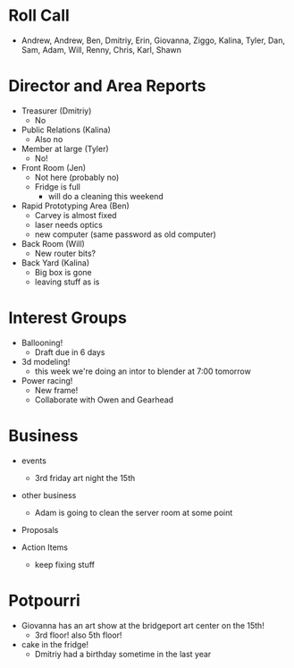 # Roll Call

- Andrew, Andrew, Ben, Dmitriy, Erin, Giovanna, Ziggo, Kalina, Tyler, Dan, Sam, Adam, Will, Renny, Chris, Karl, Shawn

# Director and Area Reports

- Treasurer (Dmitriy)
  - No
- Public Relations (Kalina)
  - Also no
- Member at large (Tyler)
  - No!
- Front Room (Jen)
  - Not here (probably no)
  - Fridge is full
    - will do a cleaning this weekend
- Rapid Prototyping Area (Ben)
  - Carvey is almost fixed
  - laser needs optics
  - new computer (same password as old computer)
- Back Room (Will)
  - New router bits?
- Back Yard (Kalina)
  - Big box is gone
  - leaving stuff as is
    
# Interest Groups
- Ballooning!
  - Draft due in 6 days
- 3d modeling!
  - this week we're doing an intor to blender at 7:00 tomorrow
- Power racing!
  - New frame!
  - Collaborate with Owen and Gearhead
# Business
- events
  - 3rd friday art night the 15th
- other business
  - Adam is going to clean the server room at some point
- Proposals
      
- Action Items
  - keep fixing stuff

# Potpourri 
- Giovanna has an art show at the bridgeport art center on the 15th!
  - 3rd floor! also 5th floor!
- cake in the fridge!
  - Dmitriy had a birthday sometime in the last year

